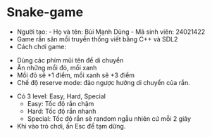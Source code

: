 # Snake-game
* Người tạo: - Họ và tên: Bùi Mạnh Dũng
             - Mã sinh viên: 24021422
* Game rắn săn mồi truyền thống viết bằng C++ và SDL2
* Cách chơi game:
 + Dùng các phím mũi tên để di chuyển
 + Ăn những mồi đỏ, mồi xanh
 + Mồi đỏ sẽ +1 điểm, mồi xanh sẽ +3 điểm
 + Chế độ reserve mode: đảo ngược hướng di chuyển của rắn.
* Có 3 level: Easy, Hard, Special
  + Easy: Tốc độ rắn chậm
  + Hard: Tốc độ rắn nhanh
  + Special: Tốc độ rắn sẽ random ngẫu nhiên cứ mỗi 2 giây
* Khi vào trò chơi, ấn Esc để tạm dừng.
  
